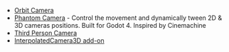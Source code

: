 + [Orbit Camera](https://godotengine.org/asset-library/asset/421)
+ [Phantom Camera](https://godotengine.org/asset-library/asset/1822) - Control the movement and dynamically tween 2D & 3D cameras positions. Built for Godot 4. Inspired by Cinemachine
+ [Third Person Camera](https://godotengine.org/asset-library/asset/1815)
+ [InterpolatedCamera3D add-on](https://github.com/godot-extended-libraries/godot-interpolated-camera3d)
